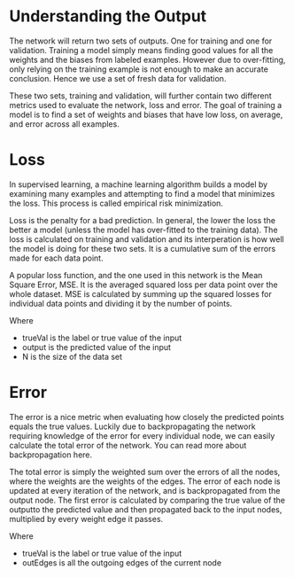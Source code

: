 # Understanding the Output

The network will return two sets of outputs. One for training and one for validation. Training a model simply means finding good values for all the weights and the biases from labeled examples. However due to over-fitting, only relying on the training example is not enough to make an accurate conclusion. Hence we use a set of fresh data for validation.

These two sets, training and validation, will further contain two different metrics used to evaluate the network, loss and error. The goal of training a model is to find a set of weights and biases that have low loss, on average, and error across all examples. 

# Loss

In supervised learning, a machine learning algorithm builds a model by examining many examples and attempting to find a model that minimizes the loss. This process is called empirical risk minimization.

Loss is the penalty for a bad prediction. In general, the lower the loss the better a model (unless the model has over-fitted to the training data). The loss is calculated on training and validation and its interperation is how well the model is doing for these two sets. It is a cumulative sum of the errors made for each data point. 

A popular loss function, and the one used in this network is the Mean Square Error, MSE. It is the averaged squared loss per data point over the whole dataset. MSE is calculated by summing up the squared losses for individual data points and dividing it by the number of points.



Where 

  * trueVal is the label or true value of the input
  * output is the predicted value of the input
  * N is the size of the data set

# Error

The error is a nice metric when evaluating how closely the predicted points equals the true values. Luckily due to backpropagating the network requiring knowledge of the error for every individual node, we can easily calculate the total error of the network. You can read more about backpropagation here. 

The total error is simply the weighted sum over the errors of all the nodes, where the weights are the weights of the edges. The error of each node is updated at every iteration of the network, and is backpropagated from the output node. The first error is calculated by comparing the true value of the outputto the predicted value and then propagated back to the input nodes, multiplied by every weight edge it passes. 


Where 

  * trueVal is the label or true value of the input
  * outEdges is all the outgoing edges of the current node

